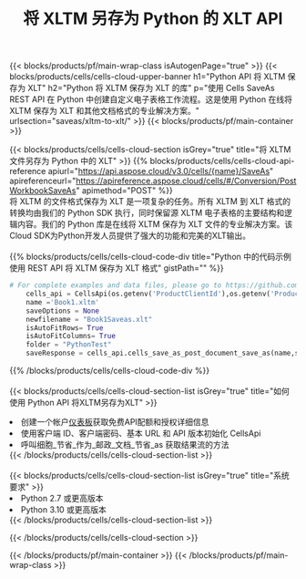 ﻿---
title: 将 XLTM 另存为 Python 的 XLT API
description: 使用Aspose.Cells Cloud SDK for Python将XLTM格式文件保存为XLT格式文件。
url: /zh/python/saveas/xltm-to-xlt/
---
{{< blocks/products/pf/main-wrap-class isAutogenPage="true" >}}
{{< blocks/products/cells/cells-cloud-upper-banner h1="Python API 将 XLTM 保存为 XLT" h2="Python 将 XLTM 保存为 XLT 的库" p="使用 Cells SaveAs REST API 在 Python 中创建自定义电子表格工作流程。这是使用 Python 在线将 XLTM 保存为 XLT 和其他文档格式的专业解决方案。" urlsection="saveas/xltm-to-xlt/" >}}
{{< blocks/products/pf/main-container >}}

{{< blocks/products/cells/cells-cloud-section isGrey="true" title="将 XLTM 文件另存为 Python 中的 XLT" >}}
{{% blocks/products/cells/cells-cloud-api-reference apiurl="https://api.aspose.cloud/v3.0/cells/{name}/SaveAs" apireferenceurl="https://apireference.aspose.cloud/cells/#/Conversion/PostWorkbookSaveAs" apimethod="POST" %}}
<br/>
将 XLTM 的文件格式保存为 XLT 是一项复杂的任务。所有 XLTM 到 XLT 格式的转换均由我们的 Python SDK 执行，同时保留源 XLTM 电子表格的主要结构和逻辑内容。我们的 Python 库是在线将 XLTM 保存为 XLT 文件的专业解决方案。该Cloud SDK为Python开发人员提供了强大的功能和完美的XLT输出。
<br/>
<br/>
{{% blocks/products/cells/cells-cloud-code-div title="Python 中的代码示例使用 REST API 将 XLTM 保存为 XLT 格式" gistPath="" %}}
  
```python
# For complete examples and data files, please go to https://github.com/aspose-cells-cloud/aspose-cells-cloud-python/
    cells_api = CellsApi(os.getenv('ProductClientId'),os.getenv('ProductClientSecret'))
    name ='Book1.xltm'    
    saveOptions = None
    newfilename = "Book1Saveas.xlt"
    isAutoFitRows= True
    isAutoFitColumns= True
    folder = "PythonTest"
    saveResponse = cells_api.cells_save_as_post_document_save_as(name,save_options=saveOptions, newfilename=(folder +'/' + newfilename),folder=folder)
```
  
{{% /blocks/products/cells/cells-cloud-code-div %}}
<br/>
<br/>
{{< blocks/products/cells/cells-cloud-section-list isGrey="true" title="如何使用 Python API 将XLTM另存为XLT" >}}
<li>创建一个帐户<a href="https://dashboard.aspose.cloud/">仪表板</a>获取免费API配额和授权详细信息</li>
<li>使用客户端 ID、客户端密码、基本 URL 和 API 版本初始化 CellsApi</li>
<li>呼叫细胞_节省_作为_邮政_文档_节省_as 获取结果流的方法</li>
{{< /blocks/products/cells/cells-cloud-section-list >}}
<br/>
<br/>
{{< blocks/products/cells/cells-cloud-section-list isGrey="true" title="系统要求" >}}
<li>Python 2.7 或更高版本</li>
<li>Python 3.10 或更高版本</li>
{{< /blocks/products/cells/cells-cloud-section-list >}}

{{< /blocks/products/cells/cells-cloud-section >}}

{{< /blocks/products/pf/main-container >}}
{{< /blocks/products/pf/main-wrap-class >}}
